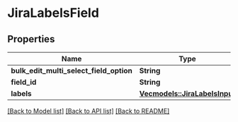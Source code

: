 # JiraLabelsField

## Properties

Name | Type | Description | Notes
------------ | ------------- | ------------- | -------------
**bulk_edit_multi_select_field_option** | **String** |  | 
**field_id** | **String** |  | 
**labels** | [**Vec<models::JiraLabelsInput>**](JiraLabelsInput.md) |  | 

[[Back to Model list]](../README.md#documentation-for-models) [[Back to API list]](../README.md#documentation-for-api-endpoints) [[Back to README]](../README.md)


